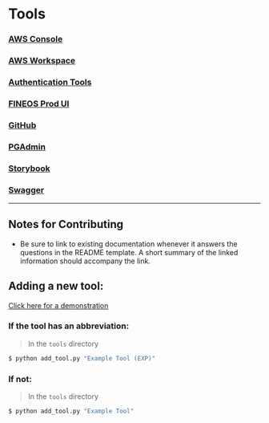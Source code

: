 # Tools

### [AWS Console](aws-console/README.md)
### [AWS Workspace](aws-workspace/README.md)
### [Authentication Tools](authentication-tools/README.md)
### [FINEOS Prod UI](fineos-prod-ui/README.md)
### [GitHub](github/README.md)
### [PGAdmin](pgadmin/README.md)
### [Storybook](storybook/README.md)
### [Swagger](swagger/README.md)

---
## Notes for Contributing
- Be sure to link to existing documentation whenever it answers the questions in the README template. A short summary of the linked information should accompany the link.
## Adding a new tool: 

[Click here for a demonstration](https://user-images.githubusercontent.com/16356198/142505449-bea5b35e-4b99-4220-a523-c233539a089d.mov
)

### If the tool has an abbreviation: 

> In the `tools` directory
```bash
$ python add_tool.py "Example Tool (EXP)"
```
### If not:

> In the `tools` directory
```bash
$ python add_tool.py "Example Tool"
```
